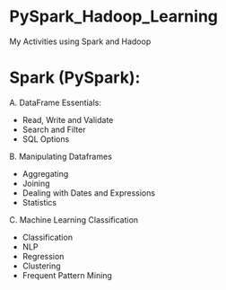 # PySpark_Hadoop_Learning
My Activities using Spark and Hadoop


# Spark (PySpark):

A. DataFrame Essentials:

- Read, Write and Validate
- Search and Filter
- SQL Options


B. Manipulating Dataframes

- Aggregating
- Joining
- Dealing with Dates and Expressions 
- Statistics

C. Machine Learning Classification

- Classification
- NLP
- Regression
- Clustering
- Frequent Pattern Mining

